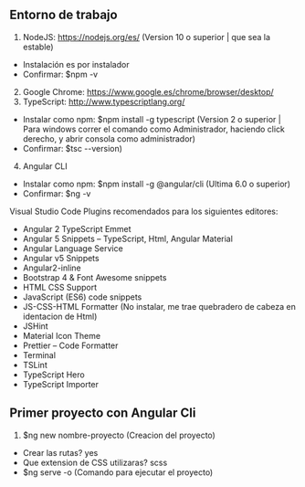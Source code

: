 ## Entorno de trabajo

1. NodeJS: https://nodejs.org/es/ (Version 10 o superior | que sea la estable)
- Instalación es por instalador
- Confirmar: $npm -v 
2. Google Chrome: https://www.google.es/chrome/browser/desktop/
3. TypeScript: http://www.typescriptlang.org/
- Instalar como npm: $npm install -g typescript (Version 2 o superior | Para windows correr el comando como Administrador, haciendo click derecho, y abrir consola como administrador)
- Confirmar: $tsc --version) 
4. Angular CLI
- Instalar como npm: $npm install -g @angular/cli (Ultima 6.0 o superior)
- Confirmar: $ng -v

Visual Studio Code
Plugins recomendados para los siguientes editores:

- Angular 2 TypeScript Emmet
- Angular 5 Snippets – TypeScript, Html, Angular Material
- Angular Language Service
- Angular v5 Snippets
- Angular2-inline
- Bootstrap 4 & Font Awesome snippets
- HTML CSS Support
- JavaScript (ES6) code snippets
- JS-CSS-HTML Formatter (No instalar, me trae quebradero de cabeza en identacion de Html)
- JSHint
- Material Icon Theme
- Prettier – Code Formatter
- Terminal
- TSLint
- TypeScript Hero
- TypeScript Importer

## Primer proyecto con Angular Cli
1. $ng new nombre-proyecto (Creacion del proyecto)
- Crear las rutas? yes
- Que extension de CSS utilizaras? scss
- $ng serve -o (Comando para ejecutar el proyecto)